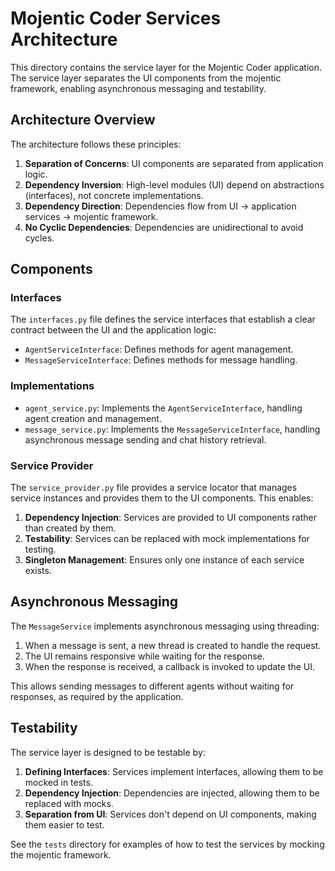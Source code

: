 
# Mojentic Coder Services Architecture

This directory contains the service layer for the Mojentic Coder application. The service layer separates the UI components from the mojentic framework, enabling asynchronous messaging and testability.

## Architecture Overview

The architecture follows these principles:

1. **Separation of Concerns**: UI components are separated from application logic.
2. **Dependency Inversion**: High-level modules (UI) depend on abstractions (interfaces), not concrete implementations.
3. **Dependency Direction**: Dependencies flow from UI → application services → mojentic framework.
4. **No Cyclic Dependencies**: Dependencies are unidirectional to avoid cycles.

## Components

### Interfaces

The `interfaces.py` file defines the service interfaces that establish a clear contract between the UI and the application logic:

- `AgentServiceInterface`: Defines methods for agent management.
- `MessageServiceInterface`: Defines methods for message handling.

### Implementations

- `agent_service.py`: Implements the `AgentServiceInterface`, handling agent creation and management.
- `message_service.py`: Implements the `MessageServiceInterface`, handling asynchronous message sending and chat history retrieval.

### Service Provider

The `service_provider.py` file provides a service locator that manages service instances and provides them to the UI components. This enables:

1. **Dependency Injection**: Services are provided to UI components rather than created by them.
2. **Testability**: Services can be replaced with mock implementations for testing.
3. **Singleton Management**: Ensures only one instance of each service exists.

## Asynchronous Messaging

The `MessageService` implements asynchronous messaging using threading:

1. When a message is sent, a new thread is created to handle the request.
2. The UI remains responsive while waiting for the response.
3. When the response is received, a callback is invoked to update the UI.

This allows sending messages to different agents without waiting for responses, as required by the application.

## Testability

The service layer is designed to be testable by:

1. **Defining Interfaces**: Services implement interfaces, allowing them to be mocked in tests.
2. **Dependency Injection**: Dependencies are injected, allowing them to be replaced with mocks.
3. **Separation from UI**: Services don't depend on UI components, making them easier to test.

See the `tests` directory for examples of how to test the services by mocking the mojentic framework.